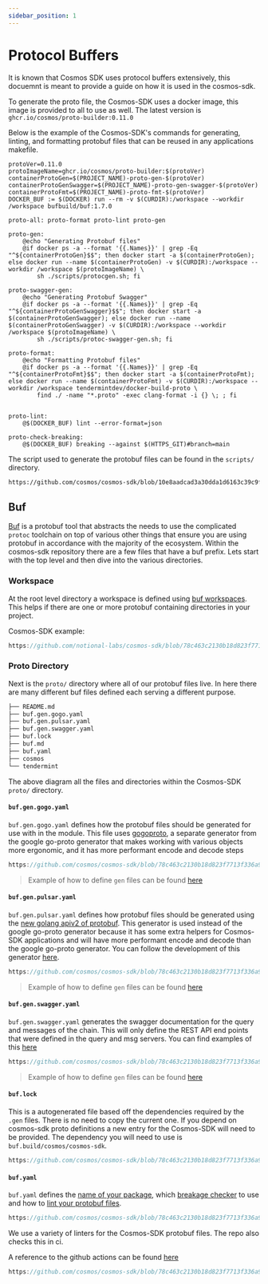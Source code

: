 ```yaml
---
sidebar_position: 1
---
```



# Protocol Buffers

It is known that Cosmos SDK uses protocol buffers extensively, this docuemnt is meant to provide a guide on how it is used in the cosmos-sdk. 

To generate the proto file, the Cosmos-SDK uses a docker image, this image is provided to all to use as well. The latest version is `ghcr.io/cosmos/proto-builder:0.11.0`

Below is the example of the Cosmos-SDK's commands for generating, linting, and formatting protobuf files that can be reused in any applications makefile. 
```
protoVer=0.11.0
protoImageName=ghcr.io/cosmos/proto-builder:$(protoVer)
containerProtoGen=$(PROJECT_NAME)-proto-gen-$(protoVer)
containerProtoGenSwagger=$(PROJECT_NAME)-proto-gen-swagger-$(protoVer)
containerProtoFmt=$(PROJECT_NAME)-proto-fmt-$(protoVer)
DOCKER_BUF := $(DOCKER) run --rm -v $(CURDIR):/workspace --workdir /workspace bufbuild/buf:1.7.0

proto-all: proto-format proto-lint proto-gen

proto-gen:
	@echo "Generating Protobuf files"
	@if docker ps -a --format '{{.Names}}' | grep -Eq "^${containerProtoGen}$$"; then docker start -a $(containerProtoGen); else docker run --name $(containerProtoGen) -v $(CURDIR):/workspace --workdir /workspace $(protoImageName) \
		sh ./scripts/protocgen.sh; fi

proto-swagger-gen:
	@echo "Generating Protobuf Swagger"
	@if docker ps -a --format '{{.Names}}' | grep -Eq "^${containerProtoGenSwagger}$$"; then docker start -a $(containerProtoGenSwagger); else docker run --name $(containerProtoGenSwagger) -v $(CURDIR):/workspace --workdir /workspace $(protoImageName) \
		sh ./scripts/protoc-swagger-gen.sh; fi

proto-format:
	@echo "Formatting Protobuf files"
	@if docker ps -a --format '{{.Names}}' | grep -Eq "^${containerProtoFmt}$$"; then docker start -a $(containerProtoFmt); else docker run --name $(containerProtoFmt) -v $(CURDIR):/workspace --workdir /workspace tendermintdev/docker-build-proto \
		find ./ -name "*.proto" -exec clang-format -i {} \; ; fi


proto-lint:
	@$(DOCKER_BUF) lint --error-format=json

proto-check-breaking:
	@$(DOCKER_BUF) breaking --against $(HTTPS_GIT)#branch=main
```

The script used to generate the protobuf files can be found in the `scripts/` directory. 

```sh reference
https://github.com/cosmos/cosmos-sdk/blob/10e8aadcad3a30dda1d6163c39c9f86b4a877e54/scripts/protocgen.sh#L1-L37
```

## Buf

[Buf](https://buf.build) is a protobuf tool that abstracts the needs to use the complicated `protoc` toolchain on top of various other things that ensure you are using protobuf in accordance with the majority of the ecosystem. Within the cosmos-sdk repository there are a few files that have a buf prefix. Lets start with the top level and then dive into the various directories. 

### Workspace

At the root level directory a workspace is defined using [buf workspaces](https://docs.buf.build/configuration/v1/buf-work-yaml). This helps if there are one or more protobuf containing directories in your project. 

Cosmos-SDK example: 
```go reference
https://github.com/notional-labs/cosmos-sdk/blob/78c463c2130b18d823f7713f336a9b76e7b6d8b8/buf.work.yaml#L6-L9
```

### Proto Directory

Next is the `proto/` directory where all of our protobuf files live. In here there are many different buf files defined each serving a different purpose. 

```bash
├── README.md
├── buf.gen.gogo.yaml
├── buf.gen.pulsar.yaml
├── buf.gen.swagger.yaml
├── buf.lock
├── buf.md
├── buf.yaml
├── cosmos
└── tendermint
```

The above diagram all the files and directories within the Cosmos-SDK `proto/` directory. 

#### `buf.gen.gogo.yaml`

`buf.gen.gogo.yaml` defines how the protobuf files should be generated for use with in the module. This file uses [gogoproto](https://github.com/gogo/protobuf), a separate generator from the google go-proto generator that makes working with various objects more ergonomic, and it has more performant encode and decode steps

```go reference
https://github.com/cosmos/cosmos-sdk/blob/78c463c2130b18d823f7713f336a9b76e7b6d8b8/proto/buf.gen.gogo.yaml#L1-l9
```

> Example of how to define `gen` files can be found [here](https://docs.buf.build/tour/generate-go-code)

#### `buf.gen.pulsar.yaml`

`buf.gen.pulsar.yaml` defines how protobuf files should be generated using the [new golang apiv2 of protobuf](https://go.dev/blog/protobuf-apiv2). This generator is used instead of the google go-proto generator because it has some extra helpers for Cosmos-SDK applications and will have more performant encode and decode than the google go-proto generator. You can follow the development of this generator [here](https://github.com/cosmos/cosmos-proto). 

```go reference
https://github.com/cosmos/cosmos-sdk/blob/78c463c2130b18d823f7713f336a9b76e7b6d8b8/proto/buf.gen.pulsar.yaml#L1-L18
```

> Example of how to define `gen` files can be found [here](https://docs.buf.build/tour/generate-go-code)

#### `buf.gen.swagger.yaml`

`buf.gen.swagger.yaml` generates the swagger documentation for the query and messages of the chain. This will only define the REST API end points that were defined in the query and msg servers. You can find examples of this [here](https://github.com/cosmos/cosmos-sdk/blob/78c463c2130b18d823f7713f336a9b76e7b6d8b8/proto/cosmos/bank/v1beta1/query.proto#L19)

```go reference
https://github.com/cosmos/cosmos-sdk/blob/78c463c2130b18d823f7713f336a9b76e7b6d8b8/proto/buf.gen.swagger.yaml#L1-L6
```

> Example of how to define `gen` files can be found [here](https://docs.buf.build/tour/generate-go-code)

#### `buf.lock`

This is a autogenerated file based off the dependencies required by the `.gen` files. There is no need to copy the current one. If you depend on cosmos-sdk proto definitions a new entry for the Cosmos-SDK will need to be provided. The dependency you will need to use is `buf.build/cosmos/cosmos-sdk`.

```go reference
https://github.com/cosmos/cosmos-sdk/blob/78c463c2130b18d823f7713f336a9b76e7b6d8b8/proto/buf.lock#L1-L16
```

#### `buf.yaml`

`buf.yaml` defines the [name of your package](https://github.com/cosmos/cosmos-sdk/blob/78c463c2130b18d823f7713f336a9b76e7b6d8b8/proto/buf.yaml#L3), which [breakage checker](https://docs.buf.build/tour/detect-breaking-changes) to use and how to [lint your protobuf files](https://docs.buf.build/tour/lint-your-api). 

```go reference
https://github.com/cosmos/cosmos-sdk/blob/78c463c2130b18d823f7713f336a9b76e7b6d8b8/proto/buf.yaml#L1-L24
```

We use a variety of linters for the Cosmos-SDK protobuf files. The repo also checks this in ci. 

A reference to the github actions can be found [here](https://github.com/cosmos/cosmos-sdk/blob/78c463c2130b18d823f7713f336a9b76e7b6d8b8/.github/workflows/proto.yml#L1-L32)

```go reference
https://github.com/cosmos/cosmos-sdk/blob/78c463c2130b18d823f7713f336a9b76e7b6d8b8/.github/workflows/proto.yml#L1-L32
```
